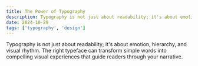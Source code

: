 ```yaml
---
title: The Power of Typography
description: Typography is not just about readability; it's about emotion, hierarchy, and visual rhythm. The right typeface can transform simple words into compelling visual experiences that guide readers through your narrative.
date: 2024-10-29
tags: ['typography', 'design']
---
```


Typography is not just about readability; it's about emotion, hierarchy, and visual rhythm. The right typeface can transform simple words into compelling visual experiences that guide readers through your narrative.
